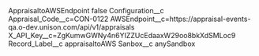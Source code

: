 <?xml version="1.0" encoding="UTF-8"?>
<CustomMetadata xmlns="http://soap.sforce.com/2006/04/metadata" xmlns:xsi="http://www.w3.org/2001/XMLSchema-instance" xmlns:xsd="http://www.w3.org/2001/XMLSchema">
    <label>AppraisaltoAWSEndpoint</label>
    <protected>false</protected>
    <values>
        <field>Configuration__c</field>
        <value xsi:type="xsd:string">Appraisal_Code__c=CON‌-0122
AWSEndpoint__c=https://appraisal-events-qa.o-dev.unison.com/api/v1/appraisals
X_API_Key__c=ZgKumwGWNy4n6YIZZUcEdaaxW29oo8bkXdSMLoc9</value>
    </values>
    <values>
        <field>Record_Label__c</field>
        <value xsi:type="xsd:string">appraisaltoAWS</value>
    </values>
    <values>
        <field>Sanbox__c</field>
        <value xsi:type="xsd:string">anySandbox</value>
    </values>
</CustomMetadata>
